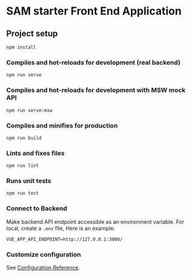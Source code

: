 # SAM starter Front End Application

## Project setup
```
npm install
```

### Compiles and hot-reloads for development (real backend)
```
npm run serve
```

### Compiles and hot-reloads for development with MSW mock API
```
npm run serve:msw
```

### Compiles and minifies for production
```
npm run build
```

### Lints and fixes files
```
npm run lint
```

### Runs unit tests
```
npm run test
```

### Connect to Backend

Make backend API endpoint accessible as an environment variable. For local, create a `.env` file, Here is an example: 
```
VUE_APP_API_ENDPOINT=http://127.0.0.1:3000/
```

### Customize configuration
See [Configuration Reference](https://cli.vuejs.org/config/).
